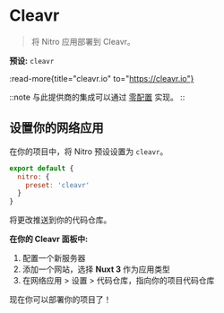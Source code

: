 # Cleavr

> 将 Nitro 应用部署到 Cleavr。

**预设:** `cleavr`

:read-more{title="cleavr.io" to="https://cleavr.io"}

::note
与此提供商的集成可以通过 [零配置](/deploy/#zero-config-providers) 实现。
::

## 设置你的网络应用

在你的项目中，将 Nitro 预设设置为 `cleavr`。

```js
export default {
  nitro: {
    preset: 'cleavr'
  }
}
```

将更改推送到你的代码仓库。

**在你的 Cleavr 面板中:**

1. 配置一个新服务器
2. 添加一个网站，选择 **Nuxt 3** 作为应用类型
3. 在网络应用 > 设置 > 代码仓库，指向你的项目代码仓库

现在你可以部署你的项目了！

